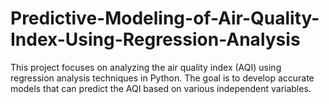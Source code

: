 # Predictive-Modeling-of-Air-Quality-Index-Using-Regression-Analysis
This project focuses on analyzing the air quality index (AQI) using regression analysis techniques in Python. The goal is to develop accurate models that can predict the AQI based on various independent variables.
